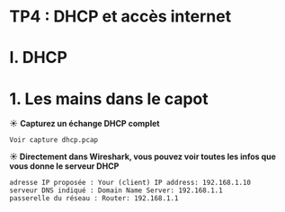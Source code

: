 # TP4 : DHCP et accès internet

# I. DHCP

# 1. Les mains dans le capot

☀️ **Capturez un échange DHCP complet**

````
Voir capture dhcp.pcap
`````
**☀️ Directement dans Wireshark, vous pouvez voir toutes les infos que vous donne  le serveur DHCP**

````
adresse IP proposée : Your (client) IP address: 192.168.1.10
serveur DNS indiqué : Domain Name Server: 192.168.1.1
passerelle du réseau : Router: 192.168.1.1
````